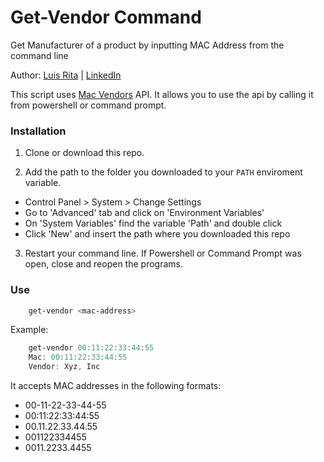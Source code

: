 # Get-Vendor Command

Get Manufacturer of a product by inputting MAC Address from the command line

Author: [Luis Rita](https://github.com/L96Github) | [LinkedIn](https://www.linkedin.com/in/luis-ivan-rita)

This script uses [Mac Vendors](https://macvendors.com/) API. 
It allows you to use the api by calling it from powershell or command prompt.

### Installation

1. Clone or download this repo.

2. Add the path to the folder you downloaded to your `PATH` enviroment variable.
  + Control Panel > System > Change Settings
  + Go to 'Advanced' tab and click on 'Environment Variables'
  + On 'System Variables' find the variable 'Path' and double click
  + Click 'New' and insert the path where you downloaded this repo

3. Restart your command line. If Powershell or Command Prompt was open, close and reopen the programs.

### Use

```powershell
    get-vendor <mac-address>
```
Example:
```powershell
    get-vendor 00:11:22:33:44:55
    Mac: 00:11:22:33:44:55
    Vendor: Xyz, Inc
```

It accepts MAC addresses in the following formats:
  + 00-11-22-33-44-55
  + 00:11:22:33:44:55
  + 00.11.22.33.44.55
  + 001122334455
  + 0011.2233.4455
